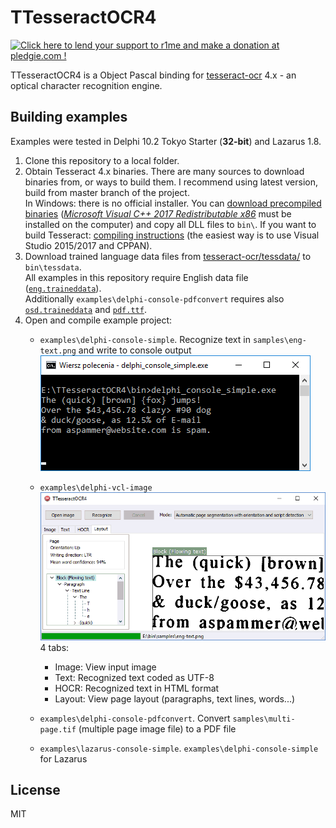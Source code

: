# TTesseractOCR4
[![Click here to lend your support to r1me and make a donation at pledgie.com !](https://pledgie.com/campaigns/34292.png)](https://pledgie.com/campaigns/34292)

TTesseractOCR4 is a Object Pascal binding for [tesseract-ocr](https://github.com/tesseract-ocr/tesseract) 4.x - an optical character recognition engine.

## Building examples
Examples were tested in Delphi 10.2 Tokyo Starter (**32-bit**) and Lazarus 1.8. 

1. Clone this repository to a local folder.
2. Obtain Tesseract 4.x binaries. There are many sources to download binaries from, or ways to build them. I recommend using latest version, build from master branch of the project.  
In Windows: there is no official installer. You can [download precompiled binaries](http://r1me.pl/tesseractocr-master.zip) ([*Microsoft Visual C++ 2017 Redistributable x86*](https://go.microsoft.com/fwlink/?LinkId=746571) must be installed on the computer) and copy all DLL files to `bin\`. If you want to build Tesseract: [compiling instructions](https://github.com/tesseract-ocr/tesseract/wiki/Compiling#windows) (the easiest way is to use Visual Studio 2015/2017 and CPPAN).
3. Download trained language data files from [tesseract-ocr/tessdata/](https://github.com/tesseract-ocr/tessdata/) to `bin\tessdata`.  
All examples in this repository require English data file ([`eng.traineddata`](https://github.com/tesseract-ocr/tessdata/blob/master/eng.traineddata)).  
Additionally `examples\delphi-console-pdfconvert` requires also  [`osd.traineddata`](https://github.com/tesseract-ocr/tessdata/blob/master/osd.traineddata) and [`pdf.ttf`](https://github.com/tesseract-ocr/tesseract/blob/master/tessdata/pdf.ttf).
4. Open and compile example project: 
   - `examples\delphi-console-simple`. Recognize text in `samples\eng-text.png` and write to console output
   ![delphi-console-simple](examples/delphi-console-simple/delphi-console-simple.png)
   
   - `examples\delphi-vcl-image`  
   ![delphi-vcl-image](examples/delphi-vcl-image/delphi-vcl-image.gif)  
   4 tabs: 
      - Image: View input image
      - Text: Recognized text coded as UTF-8
      - HOCR: Recognized text in HTML format
      - Layout: View page layout (paragraphs, text lines, words...) 
    
   - `examples\delphi-console-pdfconvert`. Convert `samples\multi-page.tif` (multiple page image file) to a PDF file
   - `examples\lazarus-console-simple`. `examples\delphi-console-simple` for Lazarus 

## License
MIT
